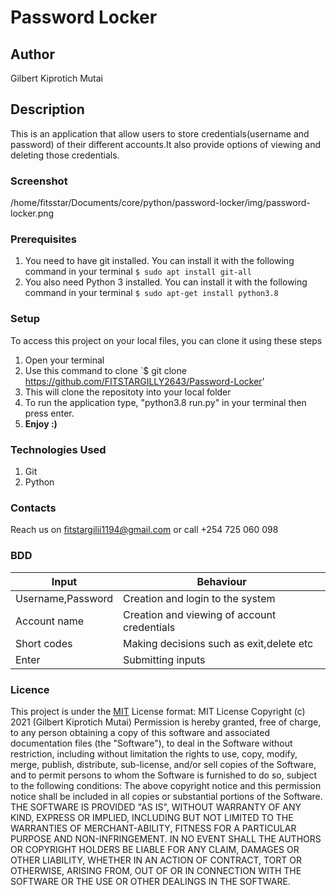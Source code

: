 # Password Locker
## Author
Gilbert Kiprotich Mutai
## Description
This is an application that allow users to store credentials(username and password) of their different accounts.It also provide options of viewing and deleting those credentials.
### Screenshot
/home/fitsstar/Documents/core/python/password-locker/img/password-locker.png
### Prerequisites
1. You need to have git installed.
You can install it with the following command in your terminal
`$ sudo apt install git-all`
1. You also need Python 3 installed.
You can install it with the following command in your terminal
`$ sudo apt-get install python3.8`
### Setup
To access this project on your local files, you can clone it using these steps
1. Open your terminal
1. Use this command to clone `$ git clone https://github.com/FITSTARGILLY2643/Password-Locker'
1. This will clone the repositoty into your local folder
1. To run the application type, "python3.8 run.py" in your terminal then press enter.
1. __Enjoy :)__
### Technologies Used
1. Git 
1. Python
### Contacts
Reach us on fitstargilii1194@gmail.com or call +254 725 060 098
### BDD
Input            | Behaviour
-----------------|-------------
Username,Password| Creation and login to the system
Account name     | Creation and viewing of account credentials
Short codes      | Making decisions such as exit,delete etc
Enter            | Submitting inputs
### Licence
This project is under the  [MIT](LICENSE)
License format:
MIT License
Copyright (c) 2021 (Gilbert Kiprotich Mutai)
Permission is hereby granted, free of charge, to any person obtaining a copy
of this software and associated documentation files (the "Software"), to deal
in the Software without restriction, including without limitation the rights
to use, copy, modify, merge, publish, distribute, sub-license, and/or sell
copies of the Software, and to permit persons to whom the Software is
furnished to do so, subject to the following conditions:
The above copyright notice and this permission notice shall be included in all
copies or substantial portions of the Software.
THE SOFTWARE IS PROVIDED "AS IS", WITHOUT WARRANTY OF ANY KIND, EXPRESS OR
IMPLIED, INCLUDING BUT NOT LIMITED TO THE WARRANTIES OF MERCHANT-ABILITY,
FITNESS FOR A PARTICULAR PURPOSE AND NON-INFRINGEMENT. IN NO EVENT SHALL THE
AUTHORS OR COPYRIGHT HOLDERS BE LIABLE FOR ANY CLAIM, DAMAGES OR OTHER
LIABILITY, WHETHER IN AN ACTION OF CONTRACT, TORT OR OTHERWISE, ARISING FROM,
OUT OF OR IN CONNECTION WITH THE SOFTWARE OR THE USE OR OTHER DEALINGS IN THE
SOFTWARE. 
